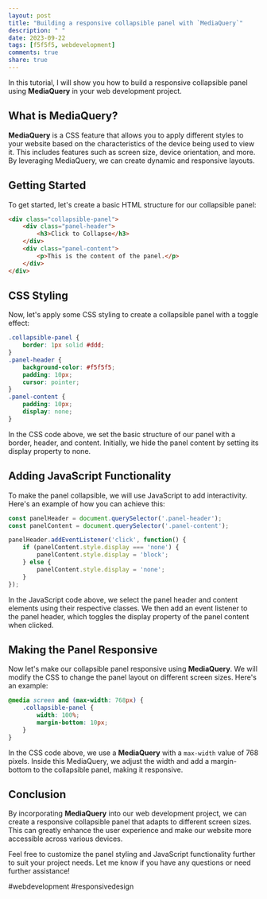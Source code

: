 ```yaml
---
layout: post
title: "Building a responsive collapsible panel with `MediaQuery`"
description: " "
date: 2023-09-22
tags: [f5f5f5, webdevelopment]
comments: true
share: true
---
```


In this tutorial, I will show you how to build a responsive collapsible panel using **MediaQuery** in your web development project.

## What is MediaQuery?
**MediaQuery** is a CSS feature that allows you to apply different styles to your website based on the characteristics of the device being used to view it. This includes features such as screen size, device orientation, and more. By leveraging MediaQuery, we can create dynamic and responsive layouts.

## Getting Started
To get started, let's create a basic HTML structure for our collapsible panel:

```html
<div class="collapsible-panel">
    <div class="panel-header">
        <h3>Click to Collapse</h3>
    </div>
    <div class="panel-content">
        <p>This is the content of the panel.</p>
    </div>
</div>
```

## CSS Styling
Now, let's apply some CSS styling to create a collapsible panel with a toggle effect:

```css
.collapsible-panel {
    border: 1px solid #ddd;
}
.panel-header {
    background-color: #f5f5f5;
    padding: 10px;
    cursor: pointer;
}
.panel-content {
    padding: 10px;
    display: none;
}
```
In the CSS code above, we set the basic structure of our panel with a border, header, and content. Initially, we hide the panel content by setting its display property to none.

## Adding JavaScript Functionality
To make the panel collapsible, we will use JavaScript to add interactivity. Here's an example of how you can achieve this:

```javascript
const panelHeader = document.querySelector('.panel-header');
const panelContent = document.querySelector('.panel-content');

panelHeader.addEventListener('click', function() {
    if (panelContent.style.display === 'none') {
        panelContent.style.display = 'block';
    } else {
        panelContent.style.display = 'none';
    }
});
```

In the JavaScript code above, we select the panel header and content elements using their respective classes. We then add an event listener to the panel header, which toggles the display property of the panel content when clicked.

## Making the Panel Responsive
Now let's make our collapsible panel responsive using **MediaQuery**. We will modify the CSS to change the panel layout on different screen sizes. Here's an example:

```css
@media screen and (max-width: 768px) {
    .collapsible-panel {
        width: 100%;
        margin-bottom: 10px;
    }
}
```

In the CSS code above, we use a **MediaQuery** with a `max-width` value of 768 pixels. Inside this MediaQuery, we adjust the width and add a margin-bottom to the collapsible panel, making it responsive.

## Conclusion
By incorporating **MediaQuery** into our web development project, we can create a responsive collapsible panel that adapts to different screen sizes. This can greatly enhance the user experience and make our website more accessible across various devices.

Feel free to customize the panel styling and JavaScript functionality further to suit your project needs. Let me know if you have any questions or need further assistance!

#webdevelopment #responsivedesign